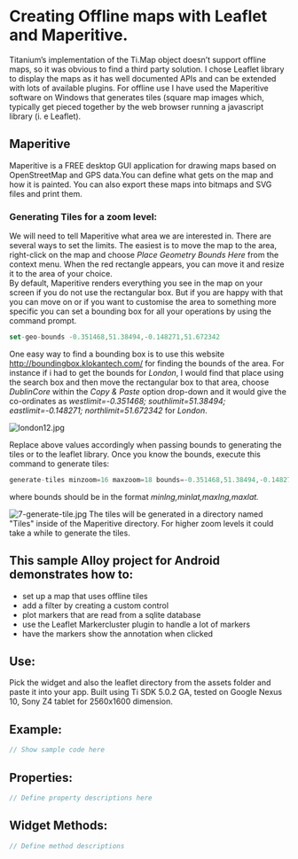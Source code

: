 # Creating Offline maps with Leaflet and Maperitive. #

Titanium’s implementation of the Ti.Map object doesn’t support offline maps, so it was obvious to find a third party solution. I chose Leaflet library to display the maps as it has well documented APIs and can be extended with lots of available plugins.
For offline use I have used the Maperitive software on Windows that generates tiles (square map images which, typically get pieced together by the web browser running a javascript library (i. e Leaflet).

## Maperitive ##
Maperitive is a FREE desktop GUI application for drawing maps based on OpenStreetMap and GPS data.You can define what gets on the map and how it is painted. You can also export these maps into bitmaps and SVG files and print them.
### Generating Tiles for a zoom level: ###
We will need to tell Maperitive what area we are interested in.
There are several ways to set the limits. The easiest is to move the map to the area, right-click on the map and choose *Place Geometry Bounds Here* from the context menu. When the red rectangle appears, you can move it and resize it to the area of your choice. 
<br/>By default, Maperitive renders everything you see in the map on your screen if you do not use the rectangular box. But if you are happy with that you can move on or if you want to customise the area to something more specific you can set a bounding box for all your operations by using the command prompt. 

```javascript
set-geo-bounds -0.351468,51.38494,-0.148271,51.672342
```
One easy way to find a bounding box is to use this website  http://boundingbox.klokantech.com/ for finding the bounds of the area. For instance if i had to get the bounds for *London*, I would find that place using the search box and then move the rectangular box to that area, choose *DublinCore* within the *Copy & Paste* option drop-down and it would give  the  co-ordinates as *westlimit=-0.351468; southlimit=51.38494; eastlimit=-0.148271; northlimit=51.672342* for  *London*.

![london12.jpg](https://bitbucket.org/repo/84Xp6e/images/942432459-london12.jpg)

Replace above values accordingly when passing bounds to generating the tiles or to the leaflet library.
Once you know the bounds, execute this command to generate tiles:

```javascript
generate-tiles minzoom=16 maxzoom=18 bounds=-0.351468,51.38494,-0.148271,51.672342
```
where bounds should be in the format *minlng,minlat,maxlng,maxlat.* 

![7-generate-tile.jpg](https://bitbucket.org/repo/84Xp6e/images/2716012887-7-generate-tile.jpg)
The tiles will be generated in a directory named "Tiles" inside of the Maperitive directory. For higher zoom levels it could take a while to generate the tiles.

## This sample Alloy project for Android demonstrates how to: ##
*  set up a map that uses offline tiles 
*  add a filter by creating a custom control
*  plot markers that are read from a sqlite database
*  use the Leaflet Markercluster plugin to handle a lot of markers
*  have the markers show the annotation when clicked

## Use: ##
Pick the widget and also the leaflet directory from the assets folder and paste it into your app. Built using Ti SDK 5.0.2 GA, tested on Google Nexus 10, Sony Z4 tablet for 2560x1600 dimension.

## Example: ##
```javascript
// Show sample code here
```
## Properties: ##
```javascript
// Define property descriptions here
```
## Widget Methods: ##
```javascript
// Define method descriptions
```